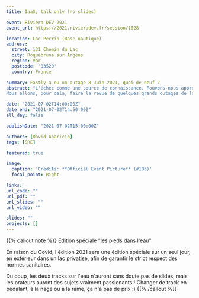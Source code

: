 ```yaml
---
title: IaaS, talk only (no slides) 

event: Riviera DEV 2021
event_url: https://2021.rivieradev.fr/session/1028

location: Lac Perrin (Base nautique)
address:
  street: 131 Chemin du Lac
  city: Roquebrune sur Argens
  region: Var
  postcode: '83520'
  country: France

summary: Fastly a eu un outage 8 Juin 2021, quoi de neuf ?
abstract: "L'échec comme une source de connaissance. Pouvons-nous apprendre des erreurs des plus grands ?
Nous allons, pour cela, faire la revue de quelques grands outages de la dernière décennie: Github, Google, Amazon, Facebook, Apple, Microsoft, Gitlab ou plus récemment Fastly À travers la lecture des post-mortems des incidents, nous analyserons la root cause, la mise en place de la remédiation, et en extraire des bonnes pratiques"

date: "2021-07-02T14:00:00Z"
date_end: "2021-07-02T14:50:00Z"
all_day: false

publishDate: "2021-07-02T15:00:00Z"

authors: [David Aparicio]
tags: [SRE]

featured: true

image:
  caption: 'Crédits: **Official Event Picture** (#183)'
  focal_point: Right

links:
url_code: ""
url_pdf: ""
url_slides: ""
url_video: ""

slides: ""
projects: []
---
```


{{% callout note %}}
Edition spéciale "les pieds dans l'eau"

En raison du Covid, l'édition 2021 sera une édition spéciale sur un seul jour, en extérieur dans un lac privatisé, afin de garantir le strict respect des normes sanitaires.

Du coup, les deux tracks sur l'eau n'auront sans doute pas de slides, mais les orateurs auront des sujets vraiment passionants ! Changer de track en pédalant, à la nage ou à la rame, ça n'a pas de prix :)
{{% /callout %}}
